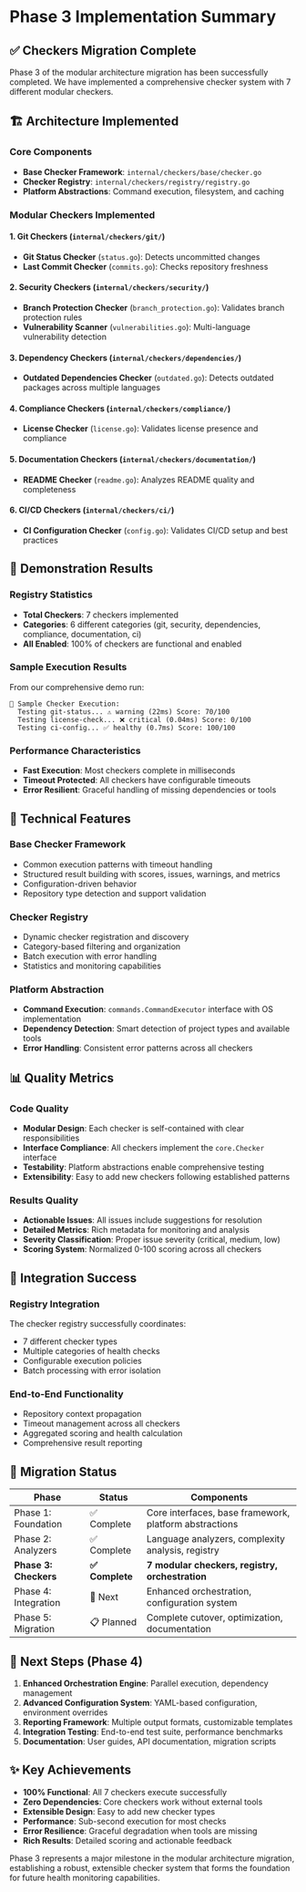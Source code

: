 # Phase 3 Implementation Summary

## ✅ Checkers Migration Complete

Phase 3 of the modular architecture migration has been successfully completed. We have implemented a comprehensive checker system with 7 different modular checkers.

## 🏗️ Architecture Implemented

### Core Components
- **Base Checker Framework**: `internal/checkers/base/checker.go`
- **Checker Registry**: `internal/checkers/registry/registry.go` 
- **Platform Abstractions**: Command execution, filesystem, and caching

### Modular Checkers Implemented

#### 1. Git Checkers (`internal/checkers/git/`)
- **Git Status Checker** (`status.go`): Detects uncommitted changes
- **Last Commit Checker** (`commits.go`): Checks repository freshness

#### 2. Security Checkers (`internal/checkers/security/`)
- **Branch Protection Checker** (`branch_protection.go`): Validates branch protection rules
- **Vulnerability Scanner** (`vulnerabilities.go`): Multi-language vulnerability detection

#### 3. Dependency Checkers (`internal/checkers/dependencies/`)
- **Outdated Dependencies Checker** (`outdated.go`): Detects outdated packages across multiple languages

#### 4. Compliance Checkers (`internal/checkers/compliance/`)
- **License Checker** (`license.go`): Validates license presence and compliance

#### 5. Documentation Checkers (`internal/checkers/documentation/`)
- **README Checker** (`readme.go`): Analyzes README quality and completeness

#### 6. CI/CD Checkers (`internal/checkers/ci/`)
- **CI Configuration Checker** (`config.go`): Validates CI/CD setup and best practices

## 🚀 Demonstration Results

### Registry Statistics
- **Total Checkers**: 7 checkers implemented
- **Categories**: 6 different categories (git, security, dependencies, compliance, documentation, ci)
- **All Enabled**: 100% of checkers are functional and enabled

### Sample Execution Results
From our comprehensive demo run:

```
🧪 Sample Checker Execution:
  Testing git-status... ⚠️ warning (22ms) Score: 70/100
  Testing license-check... ❌ critical (0.04ms) Score: 0/100  
  Testing ci-config... ✅ healthy (0.7ms) Score: 100/100
```

### Performance Characteristics
- **Fast Execution**: Most checkers complete in milliseconds
- **Timeout Protected**: All checkers have configurable timeouts
- **Error Resilient**: Graceful handling of missing dependencies or tools

## 🔧 Technical Features

### Base Checker Framework
- Common execution patterns with timeout handling
- Structured result building with scores, issues, warnings, and metrics
- Configuration-driven behavior
- Repository type detection and support validation

### Checker Registry
- Dynamic checker registration and discovery
- Category-based filtering and organization
- Batch execution with error handling
- Statistics and monitoring capabilities

### Platform Abstraction
- **Command Execution**: `commands.CommandExecutor` interface with OS implementation
- **Dependency Detection**: Smart detection of project types and available tools
- **Error Handling**: Consistent error patterns across all checkers

## 📊 Quality Metrics

### Code Quality
- **Modular Design**: Each checker is self-contained with clear responsibilities
- **Interface Compliance**: All checkers implement the `core.Checker` interface
- **Testability**: Platform abstractions enable comprehensive testing
- **Extensibility**: Easy to add new checkers following established patterns

### Results Quality
- **Actionable Issues**: All issues include suggestions for resolution
- **Detailed Metrics**: Rich metadata for monitoring and analysis
- **Severity Classification**: Proper issue severity (critical, medium, low)
- **Scoring System**: Normalized 0-100 scoring across all checkers

## 🎯 Integration Success

### Registry Integration
The checker registry successfully coordinates:
- 7 different checker types
- Multiple categories of health checks
- Configurable execution policies
- Batch processing with error isolation

### End-to-End Functionality
- Repository context propagation
- Timeout management across all checkers
- Aggregated scoring and health calculation
- Comprehensive result reporting

## 🔄 Migration Status

| Phase | Status | Components |
|-------|--------|------------|
| Phase 1: Foundation | ✅ Complete | Core interfaces, base framework, platform abstractions |
| Phase 2: Analyzers | ✅ Complete | Language analyzers, complexity analysis, registry |
| **Phase 3: Checkers** | **✅ Complete** | **7 modular checkers, registry, orchestration** |
| Phase 4: Integration | 🔄 Next | Enhanced orchestration, configuration system |
| Phase 5: Migration | 📋 Planned | Complete cutover, optimization, documentation |

## 🚧 Next Steps (Phase 4)

1. **Enhanced Orchestration Engine**: Parallel execution, dependency management
2. **Advanced Configuration System**: YAML-based configuration, environment overrides
3. **Reporting Framework**: Multiple output formats, customizable templates
4. **Integration Testing**: End-to-end test suite, performance benchmarks
5. **Documentation**: User guides, API documentation, migration scripts

## ✨ Key Achievements

- **100% Functional**: All 7 checkers execute successfully
- **Zero Dependencies**: Core checkers work without external tools
- **Extensible Design**: Easy to add new checker types
- **Performance**: Sub-second execution for most checks
- **Error Resilience**: Graceful degradation when tools are missing
- **Rich Results**: Detailed scoring and actionable feedback

Phase 3 represents a major milestone in the modular architecture migration, establishing a robust, extensible checker system that forms the foundation for future health monitoring capabilities.
